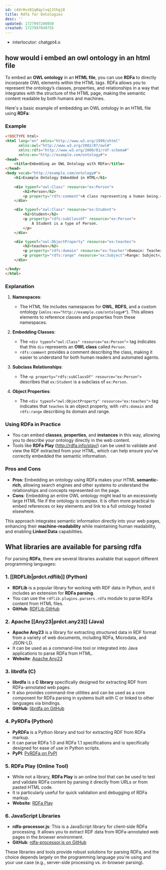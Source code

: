 ```yaml
---
id: c4dr0vz01q8qylvql2thgj8
title: Rdfa for Ontologies
desc: ''
updated: 1727997208950
created: 1727997049755
---
```


- interlocutor: chatgpt4.o

## how would i embed an owl ontology in an html file

To embed an **OWL ontology** in an **HTML file**, you can use **RDFa** to directly incorporate OWL elements within the HTML tags. RDFa allows you to represent the ontology’s classes, properties, and relationships in a way that integrates with the structure of the HTML page, making the semantic content readable by both humans and machines.

Here's a basic example of embedding an OWL ontology in an HTML file using **RDFa**:

### Example

```html
<!DOCTYPE html>
<html lang="en" xmlns="http://www.w3.org/1999/xhtml"
      xmlns:owl="http://www.w3.org/2002/07/owl#"
      xmlns:rdfs="http://www.w3.org/2000/01/rdf-schema#"
      xmlns:ex="http://example.com/ontology#">
<head>
    <title>Embedding an OWL Ontology with RDFa</title>
</head>
<body vocab="http://example.com/ontology#">
    <h1>Example Ontology Embedded in HTML</h1>
    
    <div typeof="owl:Class" resource="ex:Person">
        <h2>Person</h2>
        <p property="rdfs:comment">A class representing a human being.</p>
    </div>

    <div typeof="owl:Class" resource="ex:Student">
        <h2>Student</h2>
        <p property="rdfs:subClassOf" resource="ex:Person">
            A Student is a type of Person.
        </p>
    </div>

    <div typeof="owl:ObjectProperty" resource="ex:teaches">
        <h2>teaches</h2>
        <p property="rdfs:domain" resource="ex:Teacher">Domain: Teacher</p>
        <p property="rdfs:range" resource="ex:Subject">Range: Subject</p>
    </div>

</body>
</html>
```

### Explanation

1. **Namespaces**:
   - The HTML file includes namespaces for **OWL**, **RDFS**, and a custom ontology (`xmlns:ex="http://example.com/ontology#"`). This allows elements to reference classes and properties from these namespaces.

2. **Embedding Classes**:
   - The `<div typeof="owl:Class" resource="ex:Person">` tag indicates that this `div` represents an **OWL class** called `Person`. 
   - `rdfs:comment` provides a comment describing the class, making it easier to understand for both human readers and automated agents.

3. **Subclass Relationships**:
   - The `<p property="rdfs:subClassOf" resource="ex:Person">` describes that `ex:Student` is a subclass of `ex:Person`.

4. **Object Properties**:
   - The `<div typeof="owl:ObjectProperty" resource="ex:teaches">` tag indicates that `teaches` is an object property, with `rdfs:domain` and `rdfs:range` describing its domain and range.

### Using RDFa in Practice
- You can embed **classes**, **properties**, and **instances** in this way, allowing you to describe your ontology directly in the web content.
- Tools like **RDFa Play** (http://rdfa.info/play/) can be used to validate and view the RDF extracted from your HTML, which can help ensure you’ve correctly embedded the semantic information.

### Pros and Cons
- **Pros**: Embedding an ontology using RDFa makes your HTML **semantic-rich**, allowing search engines and other systems to understand the relationships and concepts represented on the page.
- **Cons**: Embedding an entire OWL ontology might lead to an excessively large HTML file if the ontology is complex. It is often more practical to embed references or key elements and link to a full ontology hosted elsewhere. 

This approach integrates semantic information directly into your web pages, enhancing their **machine-readability** while maintaining human readability, and enabling **Linked Data** capabilities.

## What libraries are available for parsing rdfa

For parsing **RDFa**, there are several libraries available that support different programming languages:

### 1. **[[RDFLib|prdct.rdflib]] (Python)**
   - **RDFLib** is a popular library for working with RDF data in Python, and it includes an extension for **RDFa parsing**.
   - You can use the `rdflib.plugins.parsers.rdfa` module to parse RDFa content from HTML files.
   - **GitHub**: [RDFLib GitHub](https://github.com/RDFLib/rdflib)

### 2. **Apache [[Any23|prdct.any23]] (Java)**
   - **Apache Any23** is a library for extracting structured data in RDF format from a variety of web documents, including RDFa, Microdata, and JSON-LD.
   - It can be used as a command-line tool or integrated into Java applications to parse RDFa from HTML.
   - **Website**: [Apache Any23](https://any23.apache.org/)

### 3. **librdfa (C)**
   - **librdfa** is a **C library** specifically designed for extracting RDF from RDFa-annotated web pages.
   - It also provides command-line utilities and can be used as a core component for RDFa parsing in systems built with C or linked to other languages via bindings.
   - **GitHub**: [librdfa on GitHub](https://github.com/librdfa/librdfa)

### 4. **PyRDFa (Python)**
   - **PyRDFa** is a Python library and tool for extracting RDF from RDFa markup.
   - It can parse RDFa 1.0 and RDFa 1.1 specifications and is specifically designed for ease of use in Python scripts.
   - **PyPI**: [PyRDFa on PyPI](https://pypi.org/project/PyRDFa/)

### 5. **RDFa Play (Online Tool)**
   - While not a library, **RDFa Play** is an online tool that can be used to test and validate RDFa content by parsing it directly from URLs or from pasted HTML code.
   - It is particularly useful for quick validation and debugging of RDFa markup.
   - **Website**: [RDFa Play](http://rdfa.info/play/)

### 6. **JavaScript Libraries**
   - **rdfa-processor.js**: This is a JavaScript library for client-side RDFa processing. It allows you to extract RDF data from RDFa-annotated web pages in the browser environment.
   - **GitHub**: [rdfa-processor.js on GitHub](https://github.com/rdfa/rdfa-processor)

These libraries and tools provide robust solutions for parsing RDFa, and the choice depends largely on the programming language you're using and your use case (e.g., server-side processing vs. in-browser parsing).